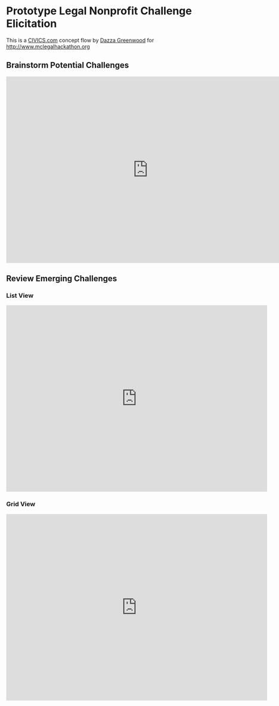 # Prototype Legal Nonprofit Challenge Elicitation

This is a [CIVICS.com](http://civics.com) concept flow by [Dazza Greenwood](http://dazzagreenwood.com) for http://www.mclegalhackathon.org

## Brainstorm Potential Challenges

<iframe src="https://docs.google.com/forms/d/e/1FAIpQLSeCd88k81ytpleehO1TcAw-bRy7NhCDjA0aX_DDzsgE5CBXZA/viewform?embedded=true" width="760" height="500" frameborder="0" marginheight="0" marginwidth="0">Loading...</iframe>

## Review Emerging Challenges

### List View

<iframe src="
https://drive.google.com/embeddedfolderview?id=0B2_n24wFabFCeXo3cmNkOUlhSlk#list" width="700" height="500" frameborder="0"></iframe>

### Grid View

<iframe src="https://drive.google.com/embeddedfolderview?id=0B2_n24wFabFCeXo3cmNkOUlhSl#grid" width="700" height="500" frameborder="0"></iframe>


